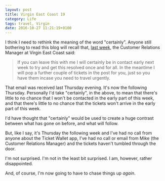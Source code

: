```yaml
---
layout: post
title: Virgin East Coast 19
category: Life
tags: travel, Virgin
date: 2016-10-27 11:21:19+0100
---
```


I think I need to rethink the meaning of the word "certainly". Anyone still
bothering to read this blog will recall
that, [last week](/2016/10/24/virgin_east_coast_18.html), the Customer
Relations Manager at Virgin East Coast said:

> If you can leave this with me I will certainly be in contact early next
> week to try and get this resolved once and for all. In the meantime I will
> pop a further couple of tickets in the post for you, just so you have them
> incase you need to travel urgently.

That email was received last Thursday evening. It's now the following
Thursday. Personally I'd take "certainly", in the above, to mean that
there's little to no chance that I won't be contacted in the early part of
this week, and that there's little to no chance that the tickets won't
arrive in the early part of this week.

I'd have thought that "certainly" would be used to create a huge contrast
between what has gone on before, and what will follow.

But, like I say, it's Thursday the following week and I've had no call from
anyone about the Ticket Wallet app, I've had no call or email from Mike (the
Customer Relations Manager) and the tickets haven't tumbled through the
door.

I'm not surprised. I'm not in the least bit surprised. I am, however, rather
disappointed.

And, of course, I'm now going to have to chase things up *again*.

[//]: # (2016-10-27-virgin_east_coast_19.md ends here)
